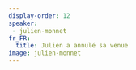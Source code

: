 ```yaml
---
display-order: 12
speaker:
 - julien-monnet
fr_FR:
  title: Julien a annulé sa venue
image: julien-monnet
---
```

